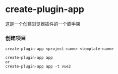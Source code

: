 # create-plugin-app

这是一个创建浏览器插件的一个脚手架

### 创建项目

```
create-plugin-app <project-name> <template-name>

create-plugin-app app
or 
create-plugin-app app -t vue2
```